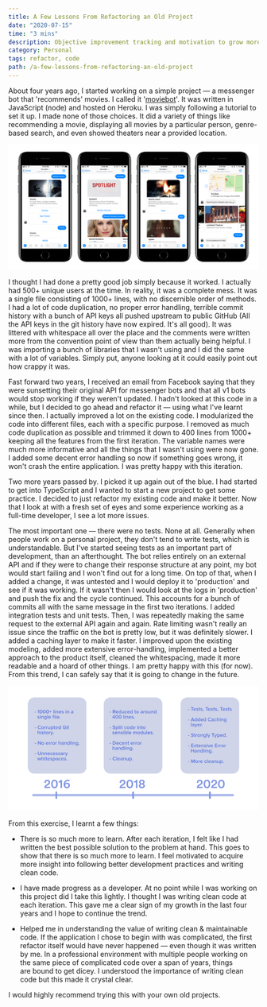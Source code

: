 ```yaml
---
title: A Few Lessons From Refactoring an Old Project
date: "2020-07-15"
time: "3 mins"
description: Objective improvement tracking and motivation to grow more.
category: Personal
tags: refactor, code
path: /a-few-lessons-from-refactoring-an-old-project
---
```


About four years ago, I started working on a simple project — a messenger bot that 'recommends' movies. I called it '[moviebot](/moviebot)'. It was written in JavaScript (node) and hosted on Heroku. I was simply following a tutorial to set it up. I made none of those choices. It did a variety of things like recommending a movie, displaying all movies by a particular person, genre-based search, and even showed theaters near a provided location.

![Moviebot](../images/2020-07-15-a-few-lessons-from-refactoring-an-old-project/moviebot.png)

I thought I had done a pretty good job simply because it worked. I actually had 500+ unique users at the time. In reality, it was a complete mess. It was a single file consisting of 1000+ lines, with no discernible order of methods. I had a lot of code duplication, no proper error handling, terrible commit history with a bunch of API keys all pushed upstream to public GitHub (All the API keys in the git history have now expired. It's all good). It was littered with whitespace all over the place and the comments were written more from the convention point of view than them actually being helpful. I was importing a bunch of libraries that I wasn't using and I did the same with a lot of variables. Simply put, anyone looking at it could easily point out how crappy it was.

Fast forward two years, I received an email from Facebook saying that they were sunsetting their original API for messenger bots and that all v1 bots would stop working if they weren't updated. I hadn't looked at this code in a while, but I decided to go ahead and refactor it — using what I've learnt since then. I actually improved a lot on the existing code. I modularized the code into different files, each with a specific purpose. I removed as much code duplication as possible and trimmed it down to 400 lines from 1000+ keeping all the features from the first iteration. The variable names were much more informative and all the things that I wasn't using were now gone. I added some decent error handling so now if something goes wrong, it won't crash the entire application. I was pretty happy with this iteration.

Two more years passed by. I picked it up again out of the blue. I had started to get into TypeScript and I wanted to start a new project to get some practice. I decided to just refactor my existing code and make it better. Now that I look at with a fresh set of eyes and some experience working as a full-time developer, I see a lot more issues.

The most important one — there were no tests. None at all. Generally when people work on a personal project, they don't tend to write tests, which is understandable. But I've started seeing tests as an important part of development, than an afterthought. The bot relies entirely on an external API and if they were to change their response structure at any point, my bot would start failing and I won't find out for a long time. On top of that, when I added a change, it was untested and I would deploy it to 'production' and see if it was working. If it wasn't then I would look at the logs in 'production' and push the fix and the cycle continued. This accounts for a bunch of commits all with the same message in the first two iterations. I added integration tests and unit tests. Then, I was repeatedly making the same request to the external API again and again. Rate limiting wasn't really an issue since the traffic on the bot is pretty low, but it was definitely slower. I added a caching layer to make it faster. I improved upon the existing modeling, added more extensive error-handling, implemented a better approach to the product itself, cleaned the whitespacing, made it more readable and a hoard of other things. I am pretty happy with this (for now). From this trend, I can safely say that it is going to change in the future.

![Refactor bullet points](../images/2020-07-15-a-few-lessons-from-refactoring-an-old-project/refactor.png)

From this exercise, I learnt a few things:

-   There is so much more to learn. After each iteration, I felt like I had written the best possible solution to the problem at hand. This goes to show that there is so much more to learn. I feel motivated to acquire more insight into following better development practices and writing clean code.


-   I have made progress as a developer. At no point while I was working on this project did I take this lightly. I thought I was writing clean code at each iteration. This gave me a clear sign of my growth in the last four years and I hope to continue the trend.


-   Helped me in understanding the value of writing clean & maintainable code. If the application I chose to begin with was complicated, the first refactor itself would have never happened — even though it was written by me. In a professional environment with multiple people working on the same piece of complicated code over a span of years, things are bound to get dicey. I understood the importance of writing clean code but this made it crystal clear.

I would highly recommend trying this with your own old projects.
